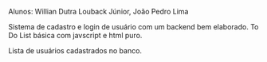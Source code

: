 Alunos: Willian Dutra Louback Júnior, João Pedro Lima

Sistema de cadastro e login de usuário com um backend bem elaborado. 
To Do List básica com javscript e html puro.

Lista de usuários cadastrados no banco.

